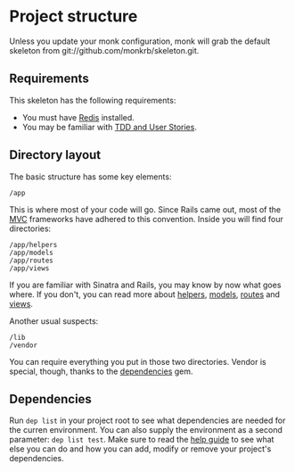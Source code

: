 Project structure
=================

Unless you update your monk configuration, monk will grab the default
skeleton from git://github.com/monkrb/skeleton.git.

Requirements
------------

This skeleton has the following requirements:

- You must have [Redis](/help/redis) installed.
- You may be familiar with [TDD and User Stories](/help/stories).

Directory layout
----------------

The basic structure has some key elements:

    /app

This is where most of your code will go. Since Rails came out, most of the
[MVC](/help/model-view-controller) frameworks have adhered to this
convention. Inside you will find four directories:

    /app/helpers
    /app/models
    /app/routes
    /app/views

If you are familiar with Sinatra and Rails, you may know by
now what goes where. If you don't, you can read more about
[helpers](/app/helpers), [models](/app/models), [routes](/app/routes)
and [views](/app/views).

Another usual suspects:

    /lib
    /vendor

You can require everything you put in those two directories. Vendor is
special, though, thanks to the [dependencies](/help/vendor-everything) gem.


Dependencies
------------

Run `dep list` in your project root to see what dependencies are
needed for the curren environment. You can also supply the environment
as a second parameter: `dep list test`. Make sure to read the [help
guide](/help/vendor-everything) to see what else you can do and how you can
add, modify or remove your project's dependencies.
